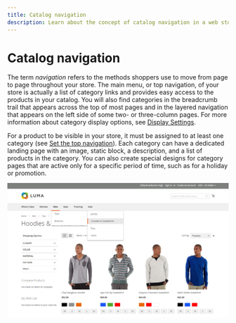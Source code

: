 ```yaml
---
title: Catalog navigation
description: Learn about the concept of catalog navigation in a web store.
---
```

# Catalog navigation

The term _navigation_ refers to the methods shoppers use to move from page to page throughout your store. The main menu, or top navigation, of your store is actually a list of category links and provides easy access to the products in your catalog. You will also find categories in the breadcrumb trail that appears across the top of most pages and in the layered navigation that appears on the left side of some two- or three-column pages. For more information about category display options, see [Display Settings](categories-display-settings.md).

For a product to be visible in your store, it must be assigned to at least one category (see [Set the top navigation](navigation-top.md)). Each category can have a dedicated landing page with an image, static block, a description, and a list of products in the category. You can also create special designs for category pages that are active only for a specific period of time, such as for a holiday or promotion.

![Catalog navigation on the storefront](./assets/storefront-menu-levels.png)<!-- zoom -->
